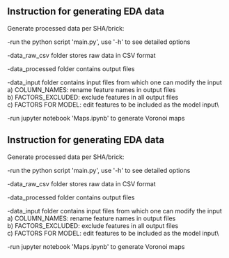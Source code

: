 ## Instruction for generating EDA data

Generate processed data per SHA/brick:

-run the python script 'main.py', use '-h' to see detailed options

-data_raw_csv folder stores raw data in CSV format

-data_processed folder contains output files

-data_input folder contains input files from which one can modify the input\
a) COLUMN_NAMES: rename feature names in output files\
b) FACTORS_EXCLUDED: exclude features in all output files\
c) FACTORS FOR MODEL: edit features to be included as the model input\
 
-run jupyter notebook 'Maps.ipynb' to generate Voronoi maps

## Instruction for generating EDA data



Generate processed data per SHA/brick:

-run the python script 'main.py', use '-h' to see detailed options

-data_raw_csv folder stores raw data in CSV format

-data_processed folder contains output files

-data_input folder contains input files from which one can modify the input\
a) COLUMN_NAMES: rename feature names in output files\
b) FACTORS_EXCLUDED: exclude features in all output files\
c) FACTORS FOR MODEL: edit features to be included as the model input\
 
-run jupyter notebook 'Maps.ipynb' to generate Voronoi maps

